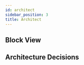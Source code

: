```yaml
---
id: architect
sidebar_position: 3
title: Architect
---
```



## Block View

## Architecture Decisions
